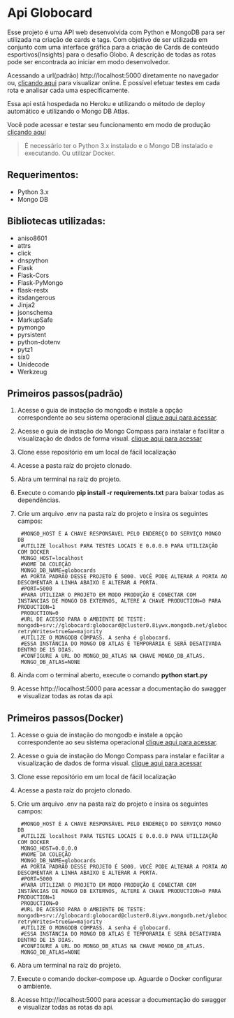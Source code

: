 # Api Globocard

Esse projeto é uma API web desenvolvida com Python e MongoDB para ser utilizada na criação de cards e tags. Com objetivo de ser utilizada em conjunto com uma interface gráfica para a criação de Cards de conteúdo esportivos(Insights) para o desafio Globo. A descrição de todas as rotas pode ser encontrada ao iniciar em modo desenvolvedor.

Acessando a url(padrão) http://localhost:5000 diretamente no navegador ou, [clicando aqui](https://api-globo-card.herokuapp.com/) para visualizar online. 
É possível efetuar testes em cada rota e analisar cada uma especificamente.

Essa api está hospedada no Heroku e utilizando o método de deploy automático e utilizando o Mongo DB Atlas.

Você pode acessar e testar seu funcionamento em modo de produção [clicando aqui](https://api-globo-card.herokuapp.com/)


> É necessário ter o Python 3.x instalado e o Mongo DB instalado e executando. Ou utilizar Docker.

## Requerimentos:

- Python 3.x
- Mongo DB

## Bibliotecas utilizadas:

- aniso8601
- attrs
- click
- dnspython
- Flask
- Flask-Cors
- Flask-PyMongo
- flask-restx
- itsdangerous
- Jinja2
- jsonschema
- MarkupSafe
- pymongo
- pyrsistent
- python-dotenv
- pytz1
- six0
- Unidecode
- Werkzeug



## Primeiros passos(padrão)
1. Acesse o guia de instação do mongodb e instale a opção correspondente ao seu sistema operacional [clique aqui para acessar](https://docs.mongodb.com/guides/server/install/).
2. Acesse o guia de instação do Mongo Compass para instalar e facilitar a visualização de dados de forma visual. [clique aqui para acessar](https://www.mongodb.com/try/download/compass)
3. Clone esse repositório em um local de fácil localização
4. Acesse a pasta raíz do projeto clonado.
5. Abra um terminal na raíz do projeto.
6. Execute o comando <b>pip install -r requirements.txt</b> para baixar todas as dependências.
7. Crie um arquivo .env na pasta raíz do projeto e insira os seguintes campos:

        #MONGO_HOST É A CHAVE RESPONSÁVEL PELO ENDEREÇO DO SERVIÇO MONGO DB
        #UTILIZE localhost PARA TESTES LOCAIS E 0.0.0.0 PARA UTILIZAÇÃO COM DOCKER
        MONGO_HOST=localhost
        #NOME DA COLEÇÃO
        MONGO_DB_NAME=globocards
        #A PORTA PADRÃO DESSE PROJETO É 5000. VOCÊ PODE ALTERAR A PORTA AO DESCOMENTAR A LINHA ABAIXO E ALTERAR A PORTA.
        #PORT=5000
        #PARA UTILIZAR O PROJETO EM MODO PRODUÇÃO E CONECTAR COM INSTÂNCIAS DE MONGO DB EXTERNOS, ALTERE A CHAVE PRODUCTION=0 PARA PRODUCTION=1
        PRODUCTION=0
        #URL DE ACESSO PARA O AMBIENTE DE TESTE: mongodb+srv://globocard:globocard@cluster0.8iywx.mongodb.net/globocard?retryWrites=true&w=majority
        #UTILIZE O MONGODB COMPASS. A senha é globocard.
        #ESSA INSTÂNCIA DO MONGO DB ATLAS É TEMPORÁRIA E SERÁ DESATIVADA DENTRO DE 15 DIAS.
        #CONFIGURE A URL DO MONGO_DB_ATLAS NA CHAVE MONGO_DB_ATLAS.
        MONGO_DB_ATLAS=NONE

8. Ainda com o terminal aberto, execute o comando <b>python start.py</b>
9. Acesse http://localhost:5000 para acessar a documentação do swagger e visualizar todas as rotas da api.

## Primeiros passos(Docker)
1. Acesse o guia de instação do mongodb e instale a opção correspondente ao seu sistema operacional [clique aqui para acessar](https://docs.mongodb.com/guides/server/install/).
2. Acesse o guia de instação do Mongo Compass para instalar e facilitar a visualização de dados de forma visual. [clique aqui para acessar](https://www.mongodb.com/try/download/compass)
3. Clone esse repositório em um local de fácil localização
4. Acesse a pasta raíz do projeto clonado.
5. Crie um arquivo .env na pasta raíz do projeto e insira os seguintes campos:

        #MONGO_HOST É A CHAVE RESPONSÁVEL PELO ENDEREÇO DO SERVIÇO MONGO DB
        #UTILIZE localhost PARA TESTES LOCAIS E 0.0.0.0 PARA UTILIZAÇÃO COM DOCKER
        MONGO_HOST=0.0.0.0
        #NOME DA COLEÇÃO
        MONGO_DB_NAME=globocards
        #A PORTA PADRÃO DESSE PROJETO É 5000. VOCÊ PODE ALTERAR A PORTA AO DESCOMENTAR A LINHA ABAIXO E ALTERAR A PORTA.
        #PORT=5000
        #PARA UTILIZAR O PROJETO EM MODO PRODUÇÃO E CONECTAR COM INSTÂNCIAS DE MONGO DB EXTERNOS, ALTERE A CHAVE PRODUCTION=0 PARA PRODUCTION=1
        PRODUCTION=0
        #URL DE ACESSO PARA O AMBIENTE DE TESTE: mongodb+srv://globocard:globocard@cluster0.8iywx.mongodb.net/globocard?retryWrites=true&w=majority
        #UTILIZE O MONGODB COMPASS. A senha é globocard.
        #ESSA INSTÂNCIA DO MONGO DB ATLAS É TEMPORÁRIA E SERÁ DESATIVADA DENTRO DE 15 DIAS.
        #CONFIGURE A URL DO MONGO_DB_ATLAS NA CHAVE MONGO_DB_ATLAS.
        MONGO_DB_ATLAS=NONE


6. Abra um terminal na raíz do projeto.
7. Execute o comando docker-compose up. Aguarde o Docker configurar o ambiente.
8. Acesse http://localhost:5000 para acessar a documentação do swagger e visualizar todas as rotas da api.



